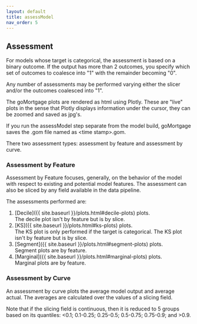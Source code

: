 ```yaml
---
layout: default
title: assessModel
nav_order: 5
---
```


## Assessment

For models whose target is categorical, the assessment is based on a binary outcome.  If the
output has more than 2 outcomes, you specify which set of outcomes to coalesce into "1" with
the remainder becoming "0".

Any number of assessments may be performed varying either the slicer and/or the outcomes
coalesced into "1".

The goMortgage plots are rendered as html using Plotly. These are "live" plots in the sense that
Plotly displays information under the cursor, they can be zoomed and saved as jpg's.

If you run the assessModel step separate from the model build,
goMortgage saves the .gom file named as \<time stamp\>.gom.

There two assessment types: assessment by feature and assessment by curve.

### Assessment by Feature

Assessment by Feature focuses, generally, on the behavior of the model with respect to existing
and potential model features.  The assessment can also be sliced by any field available in the
data pipeline.


The assessments performed are:

1. [Decile]({{ site.baseurl }}/plots.html#decile-plots) plots.<br> The decile plot isn't by feature but is by slice. 
2. [KS]({{ site.baseurl }}/plots.html#ks-plots) plots.<br> The KS plot is only performed if the target is categorical. The KS plot isn't by
   feature but is by slice.
3. [Segment]({{ site.baseurl }}/plots.html#segment-plots) plots. <br> Segment plots are by feature.
4. [Marginal]({{ site.baseurl }}/plots.html#marginal-plots) plots. <br> Marginal plots are by feature.

### Assessment by Curve

An assessment by curve plots the average model output and average actual.  The averages are calculated
over the values of a slicing field.  

Note that if the slicing field is continuous, then it is reduced to 5 groups based on its quantiles:
<0.1; 0.1-0.25; 0.25-0.5; 0.5-0.75; 0.75-0.9; and >0.9.




